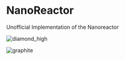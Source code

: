 # NanoReactor
Unofficial Implementation of the Nanoreactor

![diamond_high](https://github.com/user-attachments/assets/b8ea3886-a612-4c6f-8098-1a0765204e1e)

![graphite](https://github.com/user-attachments/assets/7c6236d7-cf96-4d99-ae6d-9c409027e416)
